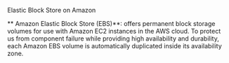 Elastic Block Store on Amazon

** Amazon Elastic Block Store (EBS)**: offers permanent block storage volumes for use with Amazon EC2 instances in the AWS cloud. To protect us from component failure while providing high availability and durability, each Amazon EBS volume is automatically duplicated inside its availability zone.

